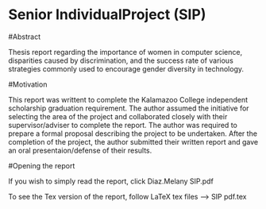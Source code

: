 # Senior IndividualProject (SIP)

#Abstract

Thesis report regarding the importance of women in computer science, disparities caused by discrimination, and the success rate of various strategies commonly used to encourage gender diversity in technology.

#Motivation

This report was writtent to complete the Kalamazoo College independent scholarship graduation requirement. The author assumed the initiative for selecting the area of the project and collaborated closely with their supervisor/adviser to complete the report. The author was required to prepare a formal proposal describing the project to be undertaken. After the completion of the project, the author submitted their written report and gave an oral presentaion/defense of their results.

#Opening the report

If you wish to simply read the report, click Diaz.Melany SIP.pdf

To see the Tex version of the report, follow LaTeX tex files --> SIP pdf.tex
